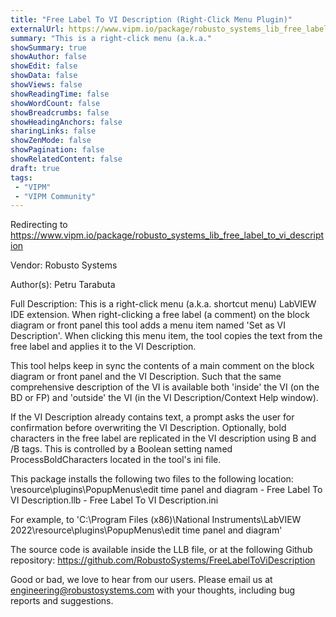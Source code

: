 ```yaml
---
title: "Free Label To VI Description (Right-Click Menu Plugin)"
externalUrl: https://www.vipm.io/package/robusto_systems_lib_free_label_to_vi_description
summary: "This is a right-click menu (a.k.a."
showSummary: true
showAuthor: false
showEdit: false
showData: false
showViews: false
showReadingTime: false
showWordCount: false
showBreadcrumbs: false
showHeadingAnchors: false
sharingLinks: false
showZenMode: false
showPagination: false
showRelatedContent: false
draft: true
tags:
 - "VIPM"
 - "VIPM Community"
---
```


Redirecting to https://www.vipm.io/package/robusto_systems_lib_free_label_to_vi_description

Vendor: Robusto Systems

Author(s): Petru Tarabuta
 
Full Description:
This is a right-click menu (a.k.a. shortcut menu) LabVIEW IDE extension. When right-clicking a free label (a comment) on the block diagram or front panel this tool adds a menu item named 'Set as VI Description'. When clicking this menu item, the tool copies the text from the free label and applies it to the VI Description.

This tool helps keep in sync the contents of a main comment on the block diagram or front panel and the VI Description. Such that the same comprehensive description of the VI is available both 'inside' the VI (on the BD or FP) and 'outside' the VI (in the VI Description/Context Help window).

If the VI Description already contains text, a prompt asks the user for confirmation before overwriting the VI Description. Optionally, bold characters in the free label are replicated in the VI description using B and /B tags. This is controlled by a Boolean setting named ProcessBoldCharacters located in the tool's ini file.

This package installs the following two files to the following location: <LabVIEW installation directory>\\resource\\plugins\\PopupMenus\\edit time panel and diagram
    - Free Label To VI Description.llb
    - Free Label To VI Description.ini

For example, to 'C:\\Program Files (x86)\\National Instruments\\LabVIEW 2022\\resource\\plugins\\PopupMenus\\edit time panel and diagram'

The source code is available inside the LLB file, or at the following Github repository: https://github.com/RobustoSystems/FreeLabelToViDescription

Good or bad, we love to hear from our users. Please email us at engineering@robustosystems.com with your thoughts, including bug reports and suggestions.